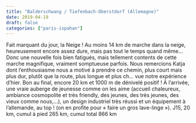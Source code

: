 ```yaml
---
title: "Balderschwang / Tiefenbach-Oberstdorf (Allemagne)"
date: 2019-04-19
draft: false
categories: ["paris-ispahan"]
---
```


Fait marquant du jour, la Neige ! Au moins 14 km de marche dans la neige, heureusement encore assez dure, mais pas tout le temps quand même… Donc une nouvelle fois bien fatigués, mais tellement contents de cette marche magnifique, vraiment somptueuse parfois. Nous remercions Katja dont l’enthousiasme nous a motivé à prendre ce chemin, plus court mais plus dur, plutôt que la route, plus longue et plus ch… vue notre expérience d’hier. Bon au final, encore 20 km et 1000 m de dénivelé positif ! À l’arrivée, une vraie auberge de jeunesse comme on les aime (accueil chaleureux, ambiance cosmopolite et très friendly, des jeunes, des très jeunes, des vieux comme nous,…), un design industriel très réussi et un équipement à l’allemande, au top ! (on en profite pour « faire un gros lave-linge »).
J15, 20 km, cumul à pied 265 km, cumul total 866 km
